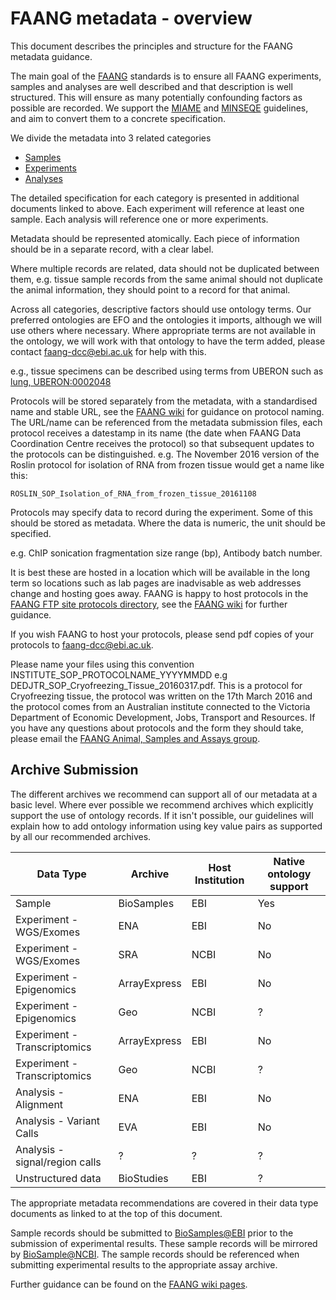 # FAANG metadata - overview

This document describes the principles and structure for the FAANG metadata guidance. 

The main goal of the [FAANG](http://www.faang.org) standards is to ensure all FAANG experiments, samples and analyses are well described and that description is well structured. This will ensure as many potentially confounding factors as possible are recorded. We support the [MIAME](http://fged.org/projects/miame/) and [MINSEQE](http://www.fged.org/projects/minseqe/) guidelines, and aim to convert them to a concrete specification.

We divide the metadata into 3 related categories

* [Samples](faang_sample_metadata.md)
* [Experiments](faang_experiment_metadata.md) 
* [Analyses](faang_analysis_metadata.md)

The detailed specification for each category is presented in additional documents linked to above. Each experiment will reference at least one sample. Each analysis will reference one or more experiments.

Metadata should be represented atomically. Each piece of information should be in a separate record, with a clear label.

Where multiple records are related, data should not be duplicated between them, e.g. tissue sample records from the same animal should not duplicate the animal information, they should point to a record for that animal.

Across all categories, descriptive factors should use ontology terms. Our preferred ontologies are EFO and the ontologies it imports, although we will use others where necessary. Where appropriate terms are not available in the ontology, we will work with that ontology to have the term added, please contact faang-dcc@ebi.ac.uk for help with this.

e.g., tissue specimens can be described using terms from UBERON such as [lung, UBERON:0002048](http://www.ebi.ac.uk/ols/ontologies/uberon/terms?short_form=UBERON_0002048)

Protocols will be stored separately from the metadata, with a standardised name and stable URL, see the [FAANG wiki](https://www.ebi.ac.uk/seqdb/confluence/display/FAANG/Submission+of+samples+to+BioSamples) for guidance on protocol naming. The URL/name can be referenced from the metadata submission files, each protocol receives a datestamp in its name (the date when FAANG Data Coordination Centre receives the protocol) so that subsequent updates to the protocols can be distinguished. e.g. The November 2016 version of the Roslin protocol for isolation of RNA from frozen tissue would get a name like this:

`ROSLIN_SOP_Isolation_of_RNA_from_frozen_tissue_20161108`

Protocols may specify data to record during the experiment. Some of this should be stored as metadata. Where the data is numeric, the unit should be specified.  

e.g. ChIP sonication fragmentation size range (bp), Antibody batch number.

It is best these are hosted in a location which will be available in the long term so locations such as lab pages are inadvisable as web addresses change and hosting goes away.  FAANG is happy to host protocols in the [FAANG FTP site protocols directory](ftp://ftp.faang.ebi.ac.uk/ftp/protocols/), see the [FAANG wiki](https://www.ebi.ac.uk/seqdb/confluence/display/FAANG/Submission+of+samples+to+BioSamples) for further guidance.

If you wish FAANG to host your protocols, please send pdf copies of your protocols to faang-dcc@ebi.ac.uk.

Please name your files using this convention INSTITUTE_SOP_PROTOCOLNAME_YYYYMMDD e.g DEDJTR_SOP_Cryofreezing_Tissue_20160317.pdf. This is a protocol for Cryofreezing tissue, the protocol was written on the 17th March 2016 and the protocol comes from an Australian institute connected to the Victoria Department of Economic Development, Jobs, Transport and Resources. If you have any questions about protocols and the form they should take, please email the [FAANG Animal, Samples and Assays group](mailto:faang-samples@animalgenomes.org).

## Archive Submission

The different archives we recommend can support all of our metadata at a basic level. Where ever possible we recommend archives which explicitly support the use of ontology records. If it isn't possible, our guidelines will explain how to add ontology information using key value pairs as supported by all our recommended archives.

|Data Type|Archive|Host Institution|Native ontology support|
|---------|-------|----------------|-----------------------|
|Sample| BioSamples | EBI| Yes|
|Experiment - WGS/Exomes | ENA | EBI | No |
|Experiment - WGS/Exomes | SRA | NCBI | No | 
|Experiment - Epigenomics | ArrayExpress | EBI | No |
|Experiment - Epigenomics | Geo | NCBI | ? |
|Experiment - Transcriptomics | ArrayExpress | EBI | No |
|Experiment - Transcriptomics | Geo | NCBI | ? |
|Analysis - Alignment | ENA | EBI | No |
|Analysis - Variant Calls | EVA | EBI | No |
|Analysis - signal/region calls | ? | ? | ? | 
|Unstructured data | BioStudies | EBI | ? |

The appropriate metadata recommendations are covered in their data type documents as linked to at the top of this document.

Sample records should be submitted to [BioSamples@EBI](http://www.ebi.ac.uk/biosamples/) prior to the submission of experimental results. These sample records will be mirrored by [BioSample@NCBI](http://www.ncbi.nlm.nih.gov/biosample/). The sample records should be referenced when submitting experimental results to the appropriate assay archive.

Further guidance can be found on the [FAANG wiki pages](https://www.ebi.ac.uk/seqdb/confluence/display/FAANG/FAANG+Archive+Submission+guidelines).
